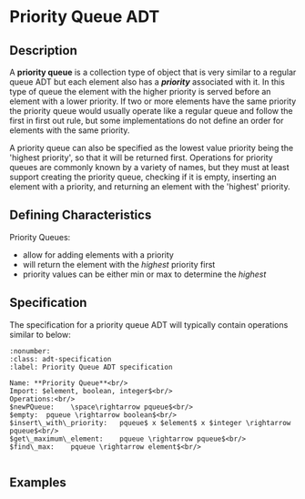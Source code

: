 # Priority Queue ADT

## Description
A **priority queue** is a collection type of object that is very similar to a regular queue ADT but each element also has a ***priority*** associated with it. In this type of queue the element with the higher priority is served before an element with a lower priority. If two or more elements have the same priority the priority queue would usually operate like a regular queue and follow the first in first out rule, but some implementations do not define an order for elements with the same priority.

A priority queue can also be specified as the lowest value priority being the 'highest priority', so that it will be returned first. Operations for priority queues are commonly known by a variety of names, but they must at least support creating the priority queue, checking if it is empty, inserting an element with a priority, and returning an element with the 'highest' priority.

## Defining Characteristics
Priority Queues:
- allow for adding elements with a priority
- will return the element with the *highest* priority first
- priority values can be either min or max to determine the *highest*

## Specification

The specification for a priority queue ADT will typically contain operations similar to below:

```{prf:definition}
:nonumber:
:class: adt-specification
:label: Priority Queue ADT specification

Name: **Priority Queue**<br/>
Import: $element, boolean, integer$<br/>
Operations:<br/>
$newPQueue:    \space\rightarrow pqueue$<br/>
$empty:  pqueue \rightarrow boolean$<br/>
$insert\_with\_priority:   pqueue$ x $element$ x $integer \rightarrow pqueue$<br/>
$get\_maximum\_element:    pqueue \rightarrow pqueue$<br/>
$find\_max:    pqueue \rightarrow element$<br/>


```

## Examples
